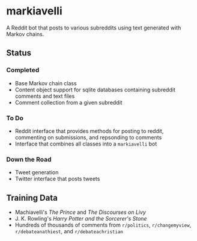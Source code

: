# markiavelli
A Reddit bot that posts to various subreddits using text generated with Markov chains. 

## Status  
### Completed
* Base Markov chain class
* Content object support for sqlite databases containing subreddit comments and text files
* Comment collection from a given subreddit  

### To Do
* Reddit interface that provides methods for posting to reddit, commenting on submissions, and repsonding to comments
* Interface that combines all classes into a `markiavelli` bot  

### Down the Road
* Tweet generation
* Twitter interface that posts tweets

## Training Data
* Machiavelli's _The Prince_ and _The Discourses on Livy_
* J. K. Rowling's _Harry Potter and the Sorcerer's Stone_
* Hundreds of thousands of comments from `r/politics`, `r/changemyview`, `r/debateanathiest`, and `r/debateachristian`
